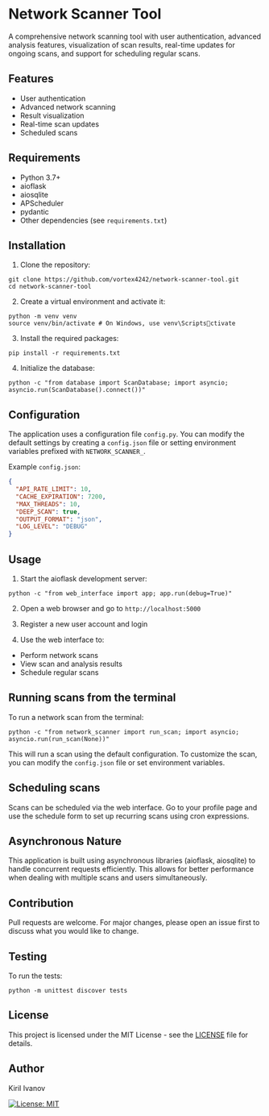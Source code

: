 # Network Scanner Tool

A comprehensive network scanning tool with user authentication, advanced analysis features, visualization of scan results, real-time updates for ongoing scans, and support for scheduling regular scans.

## Features

- User authentication
- Advanced network scanning
- Result visualization
- Real-time scan updates
- Scheduled scans

## Requirements

- Python 3.7+
- aioflask
- aiosqlite
- APScheduler
- pydantic
- Other dependencies (see `requirements.txt`)

## Installation

1. Clone the repository:

```
git clone https://github.com/vortex4242/network-scanner-tool.git
cd network-scanner-tool
```

2. Create a virtual environment and activate it:

```
python -m venv venv
source venv/bin/activate # On Windows, use venv\Scriptsctivate
```

3. Install the required packages:

```
pip install -r requirements.txt
```

4. Initialize the database:

```
python -c "from database import ScanDatabase; import asyncio; asyncio.run(ScanDatabase().connect())"
```

## Configuration

The application uses a configuration file `config.py`. You can modify the default settings by creating a `config.json` file or setting environment variables prefixed with `NETWORK_SCANNER_`.

Example `config.json`:

```json
{
  "API_RATE_LIMIT": 10,
  "CACHE_EXPIRATION": 7200,
  "MAX_THREADS": 10,
  "DEEP_SCAN": true,
  "OUTPUT_FORMAT": "json",
  "LOG_LEVEL": "DEBUG"
}
```

## Usage

1. Start the aioflask development server:

```
python -c "from web_interface import app; app.run(debug=True)"
```

2. Open a web browser and go to `http://localhost:5000`

3. Register a new user account and login

4. Use the web interface to:
- Perform network scans
- View scan and analysis results
- Schedule regular scans

## Running scans from the terminal

To run a network scan from the terminal:

```
python -c "from network_scanner import run_scan; import asyncio; asyncio.run(run_scan(None))"
```

This will run a scan using the default configuration. To customize the scan, you can modify the `config.json` file or set environment variables.

## Scheduling scans

Scans can be scheduled via the web interface. Go to your profile page and use the schedule form to set up recurring scans using cron expressions.

## Asynchronous Nature

This application is built using asynchronous libraries (aioflask, aiosqlite) to handle concurrent requests efficiently. This allows for better performance when dealing with multiple scans and users simultaneously.

## Contribution

Pull requests are welcome. For major changes, please open an issue first to discuss what you would like to change.

## Testing

To run the tests:

```
python -m unittest discover tests
```

## License

This project is licensed under the MIT License - see the [LICENSE](LICENSE) file for details.

## Author

Kiril Ivanov

[![License: MIT](https://img.shields.io/badge/License-MIT-yellow.svg)](https://opensource.org/licenses/MIT)
